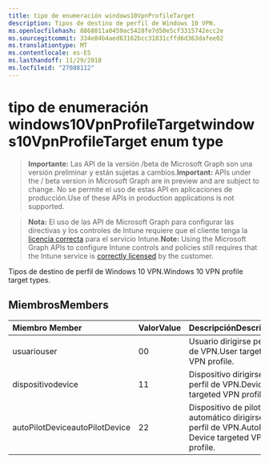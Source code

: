 ```yaml
---
title: tipo de enumeración windows10VpnProfileTarget
description: Tipos de destino de perfil de Windows 10 VPN.
ms.openlocfilehash: 8868811a0459ac5428fe7d50e5cf3315742ecc2e
ms.sourcegitcommit: 334e84b4aed63162bcc31831cffd6d363dafee02
ms.translationtype: MT
ms.contentlocale: es-ES
ms.lasthandoff: 11/29/2018
ms.locfileid: "27088112"
---
```

# <a name="windows10vpnprofiletarget-enum-type"></a><span data-ttu-id="f20d2-103">tipo de enumeración windows10VpnProfileTarget</span><span class="sxs-lookup"><span data-stu-id="f20d2-103">windows10VpnProfileTarget enum type</span></span>

> <span data-ttu-id="f20d2-104">**Importante:** Las API de la versión /beta de Microsoft Graph son una versión preliminar y están sujetas a cambios.</span><span class="sxs-lookup"><span data-stu-id="f20d2-104">**Important:** APIs under the / beta version in Microsoft Graph are in preview and are subject to change.</span></span> <span data-ttu-id="f20d2-105">No se permite el uso de estas API en aplicaciones de producción.</span><span class="sxs-lookup"><span data-stu-id="f20d2-105">Use of these APIs in production applications is not supported.</span></span>

> <span data-ttu-id="f20d2-106">**Nota:** El uso de las API de Microsoft Graph para configurar las directivas y los controles de Intune requiere que el cliente tenga la [licencia correcta](https://go.microsoft.com/fwlink/?linkid=839381) para el servicio Intune.</span><span class="sxs-lookup"><span data-stu-id="f20d2-106">**Note:** Using the Microsoft Graph APIs to configure Intune controls and policies still requires that the Intune service is [correctly licensed](https://go.microsoft.com/fwlink/?linkid=839381) by the customer.</span></span>

<span data-ttu-id="f20d2-107">Tipos de destino de perfil de Windows 10 VPN.</span><span class="sxs-lookup"><span data-stu-id="f20d2-107">Windows 10 VPN profile target types.</span></span>
## <a name="members"></a><span data-ttu-id="f20d2-108">Miembros</span><span class="sxs-lookup"><span data-stu-id="f20d2-108">Members</span></span>
|<span data-ttu-id="f20d2-109">Miembro	</span><span class="sxs-lookup"><span data-stu-id="f20d2-109">Member</span></span>|<span data-ttu-id="f20d2-110">Valor</span><span class="sxs-lookup"><span data-stu-id="f20d2-110">Value</span></span>|<span data-ttu-id="f20d2-111">Descripción</span><span class="sxs-lookup"><span data-stu-id="f20d2-111">Description</span></span>|
|:---|:---|:---|
|<span data-ttu-id="f20d2-112">usuario</span><span class="sxs-lookup"><span data-stu-id="f20d2-112">user</span></span>|<span data-ttu-id="f20d2-113">0</span><span class="sxs-lookup"><span data-stu-id="f20d2-113">0</span></span>|<span data-ttu-id="f20d2-114">Usuario dirigirse perfil de VPN.</span><span class="sxs-lookup"><span data-stu-id="f20d2-114">User targeted VPN profile.</span></span>|
|<span data-ttu-id="f20d2-115">dispositivo</span><span class="sxs-lookup"><span data-stu-id="f20d2-115">device</span></span>|<span data-ttu-id="f20d2-116">1</span><span class="sxs-lookup"><span data-stu-id="f20d2-116">1</span></span>|<span data-ttu-id="f20d2-117">Dispositivo dirigirse perfil de VPN.</span><span class="sxs-lookup"><span data-stu-id="f20d2-117">Device targeted VPN profile.</span></span>|
|<span data-ttu-id="f20d2-118">autoPilotDevice</span><span class="sxs-lookup"><span data-stu-id="f20d2-118">autoPilotDevice</span></span>|<span data-ttu-id="f20d2-119">2</span><span class="sxs-lookup"><span data-stu-id="f20d2-119">2</span></span>|<span data-ttu-id="f20d2-120">Dispositivo de piloto automático dirigirse perfil de VPN.</span><span class="sxs-lookup"><span data-stu-id="f20d2-120">AutoPilot Device targeted VPN profile.</span></span>|





